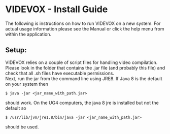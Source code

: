 # VIDEVOX - Install Guide

The following is instructions on how to run VIDEVOX on a new system. For actual usage information please see the Manual or click the help menu from within the application.

## Setup:
VIDEVOX relies on a couple of script files for handling video compilation. Please look in the folder that contains the .jar file (and probably this file) and check that all .sh files have executable permissions.  
Next, run the jar from the command line using JRE8. If Java 8 is the default on your system then

```Shell
$ java -jar <jar_name_with_path.jar>
```

should work. On the UG4 computers, the java 8 jre is installed but not the default so

```Shell
$ /usr/lib/jvm/jre1.8/bin/java -jar <jar_name_with_path.jar>
```

should be used.